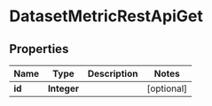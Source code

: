 # DatasetMetricRestApiGet

## Properties
Name | Type | Description | Notes
------------ | ------------- | ------------- | -------------
**id** | **Integer** |  |  [optional]
